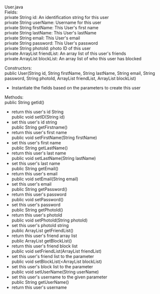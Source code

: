 User.java  
Fields:  
private String id: An identification string for this user  
private String userName: Username for this user  
private String firstName: This User's first name  
private String lastName: This User's lastName  
private String email: This User's email  
private String password: This User's password  
private String photoId: photo ID of this user  
private ArrayList<User> friendList: An array list of this user's friends  
private ArrayList<User> blockList: An array list of who this user has blocked  
  
Constructors:  
public User(String id, String firstName, String lastName, String email, String password, String photoId,
                ArrayList<User> friendList, ArrayList<User> blockList)  
-   Instantiate the fields based on the parameters to create this user  

Methods:  
public String getId()  
-   return this user's id String  
public void setID(String id)  
-   set this user's id string  
public String getFirstname()  
-   return this user's first name  
public void setFirstName(String firstName)  
-   set this user's first name  
public String getLastName()  
-   return this user's last name  
public void setLastName(String lastName)  
-   set this user's last name  
public String getEmail()  
-   return this user's email  
public void setEmail(String email)  
-   set this user's email  
public String getPassword()  
-   return this user's password  
public void setPassword()  
-   set this user's password  
public String getPhotoId()  
-   return this user's photoId  
public void setPhotoId(String photoId)  
-   set this user's photoId string  
public ArrayList<User> getFriendList()  
-   return this user's friend array list  
public ArrayList<User> getBlockList()  
-   return this user's friend block list  
public void setFriendList(ArrayList<User> friendList)  
-   set this user's friend list to the parameter  
public void setBlockList(<ArrayList<User> blockList)  
-   set this user's block list to the parameter  
public void setUserName(String userName)  
-   set this user's username to the given parameter  
public String getUserName()  
-   return this user's username  
